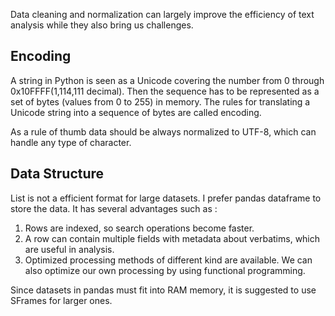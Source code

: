 Data cleaning and normalization can largely improve the efficiency of text analysis while they also bring us challenges.

## Encoding

A string in Python is seen as a Unicode covering the number from 0 through 0x10FFFF(1,114,111 decimal). Then the sequence has to be represented as a set of bytes (values from 0 to 255) in memory. The rules for translating a Unicode string into a sequence of bytes are called encoding.

As a rule of thumb data should be always normalized to UTF-8, which can handle any type of character.

## Data Structure

List is not a efficient format for large datasets. I prefer pandas dataframe to store the data. It has several advantages such as :

1. Rows are indexed, so search operations become faster.
2. A row can contain multiple fields with metadata about verbatims, which are useful in analysis.
3. Optimized processing methods of different kind are available. We can also optimize our own processing by using functional programming.

Since datasets in pandas must fit into RAM memory, it is suggested to use SFrames for larger ones.